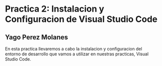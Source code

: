 # Practica 2: Instalacion y Configuracion de Visual Studio Code

## Yago Perez Molanes

En esta practica llevaremos a cabo la instalacion y configuracion del entorno
de desarrollo que vamos a utilizar en nuestras practicas, Visual Studio Code.
